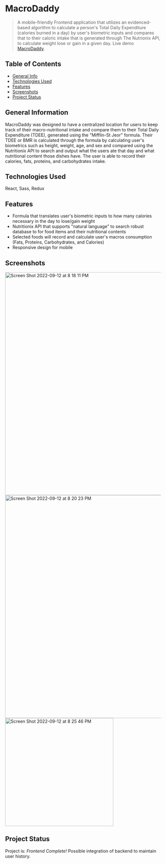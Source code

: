 # MacroDaddy
>  A mobile-friendly Frontend application that utilizes an evidenced-based algorithm to calculate a person's Total Daily Expenditure (calories burned in a day) by user's biometric inputs and compares that to their caloric intake that is generated through The Nutrionix API, to calculate weight lose or gain in a given day.
> Live demo [MacroDaddy](https://macro-daddy.netlify.app/).

## Table of Contents
* [General Info](#general-information)
* [Technologies Used](#technologies-used)
* [Features](#features)
* [Screenshots](#screenshots)
* [Project Status](#project-status)


## General Information
MacroDaddy was designed to have a centralized location for users to keep track of their macro-nutritional intake and compare them to their Total Daily Expenditure (TDEE), generated using the "Mifflin-St Jeor" formula. Their TDEE or BMR is calculated through the formula by calculating user's biometrics such as height, weight, age, and sex and compared using the Nutritionix API to search and output what the users ate that day and what nutritional content those dishes have. The user is able to record their calories, fats, proteins, and carbohydrates intake.



## Technologies Used
React, Sass, Redux

## Features
- Formula that translates user's biometric inputs to how many calories necessary in the day to lose/gain weight
- Nutritionix API that supports "natural language" to search robust database to for food items and their nutritional contents
- Selected foods will record and calculate user's macros consumption (Fats, Proteins, Carbohydrates, and Calories)
- Responsive design for mobile


## Screenshots

<img width="722" alt="Screen Shot 2022-09-12 at 8 18 11 PM" src="https://user-images.githubusercontent.com/82473096/206060078-c34dc21c-f303-41d4-ac41-3362a756294d.png">

<img width="722" alt="Screen Shot 2022-09-12 at 8 20 23 PM" src="https://user-images.githubusercontent.com/82473096/206060148-da2da845-7987-4f2c-a01f-4ff05638f924.png">

<img width="350" alt="Screen Shot 2022-09-12 at 8 25 46 PM" src="https://user-images.githubusercontent.com/82473096/206060165-ce57ea8b-f0fb-423b-ad38-44b9cd05cfae.png">

## Project Status
Project is: _Frontend Complete!_ Possible integration of backend to maintain user history.
